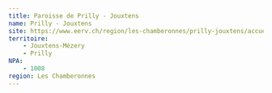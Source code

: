 ```yaml
---
title: Paroisse de Prilly - Jouxtens
name: Prilly - Jouxtens
site: https://www.eerv.ch/region/les-chamberonnes/prilly-jouxtens/accueil
territoire:
    - Jouxtens-Mézery
    - Prilly
NPA:
    - 1008
region: Les Chamberonnes
---
```

